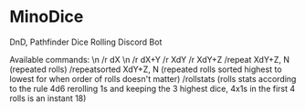 # MinoDice
DnD, Pathfinder Dice Rolling Discord Bot

Available commands: \n
/r dX \n
/r dX+Y
/r XdY
/r XdY+Z
/repeat XdY+Z, N (repeated rolls)
/repeatsorted XdY+Z, N (repeated rolls sorted highest to lowest for when order of rolls doesn't matter)
/rollstats (rolls stats according to the rule 4d6 rerolling 1s and keeping the 3 highest dice, 4x1s in the first 4 rolls is an instant 18)
